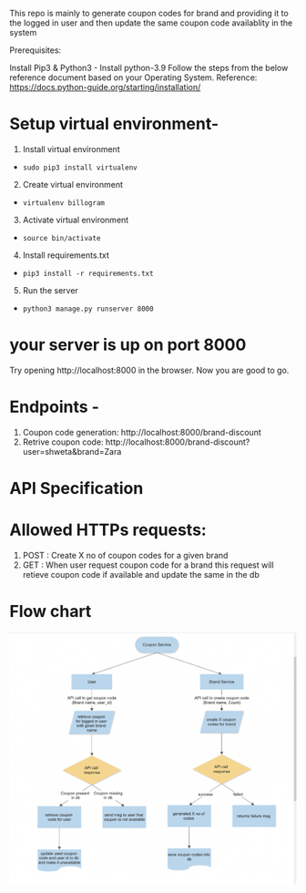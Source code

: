 This repo is mainly to generate coupon codes for brand and providing it to the logged in user and then update the same coupon code availablity in the system

Prerequisites:

Install Pip3 & Python3 -
Install python-3.9 Follow the steps from the below reference document based on your Operating System. Reference: https://docs.python-guide.org/starting/installation/

# Setup virtual environment- 
1. Install virtual environment
- `sudo pip3 install virtualenv`

2. Create virtual environment
- `virtualenv billogram`

3. Activate virtual environment
- `source bin/activate`

4. Install requirements.txt
- `pip3 install -r requirements.txt`

5. Run the server
- `python3 manage.py runserver 8000`

# your server is up on port 8000
Try opening http://localhost:8000 in the browser. Now you are good to go.

# Endpoints -
1. Coupon code generation: 
    http://localhost:8000/brand-discount
3. Retrive coupon code: 
    http://localhost:8000/brand-discount?user=shweta&brand=Zara


# API Specification

# Allowed HTTPs requests:
1. POST    : Create X no of coupon codes for a given brand
2. GET     : When user request coupon code for a brand this request will retieve coupon code if available and update the same in the db




# Flow chart

![alt text](https://github.com/singhshwetap0/billogram_assignment/blob/main/images/coupon_service_flow_chart.png?raw=true)


